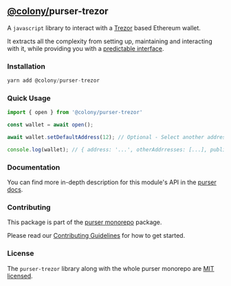 ## [@colony/](https://www.npmjs.com/org/colony)purser-trezor

A `javascript` library to interact with a [Trezor](https://trezor.io/) based Ethereum wallet.

It extracts all the complexity from setting up, maintaining and interacting with it, while providing you with a [predictable interface](https://docs.colony.io/purser/api-wallet-object/).

### Installation
```js
yarn add @colony/purser-trezor
```

### Quick Usage
```js
import { open } from '@colony/purser-trezor'

const wallet = await open();

await wallet.setDefaultAddress(12); // Optional - Select another address from the ones available

console.log(wallet); // { address: '...', otherAddrresses: [...], publicKey: '...' }
```

### Documentation

You can find more in-depth description for this module's API in the [purser docs](https://docs.colony.io/purser/modules-@colonypurser-trezor/).

### Contributing

This package is part of the [purser monorepo](https://github.com/JoinColony/purser) package.

Please read our [Contributing Guidelines](https://github.com/JoinColony/purser/blob/master/.github/CONTRIBUTING.md) for how to get started.

### License

The `purser-trezor` library along with the whole purser monorepo are [MIT licensed](https://github.com/JoinColony/purser/blob/master/LICENSE).
